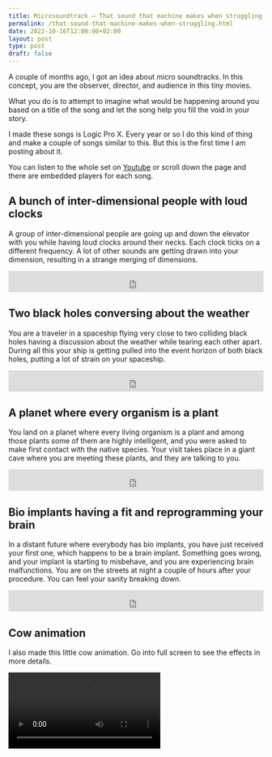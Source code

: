 ```yaml
---
title: Microsoundtrack — That sound that machine makes when struggling
permalink: /that-sound-that-machine-makes-when-struggling.html
date: 2022-10-16T12:00:00+02:00
layout: post
type: post
draft: false
---
```


A couple of months ago, I got an idea about micro soundtracks. In this concept,
you are the observer, director, and audience in this tiny movies.

What you do is to attempt to imagine what would be happening around you based on
a title of the song and let the song help you fill the void in your story.

I made these songs is Logic Pro X. Every year or so I do this kind of thing and
make a couple of songs similar to this. But this is the first time I am posting
about it.

You can listen to the whole set on
[Youtube](https://www.youtube.com/watch?v=_5oXBhSmF3c) or scroll down the page
and there are embedded players for each song.

## A bunch of inter-dimensional people with loud clocks

A group of inter-dimensional people are going up and down the elevator with you
while having loud clocks around their necks. Each clock ticks on a different
frequency. A lot of other sounds are getting drawn into your dimension,
resulting in a strange merging of dimensions.

<iframe style="border: 0; width: 100%; height: 42px;" src="https://bandcamp.com/EmbeddedPlayer/album=3913808801/size=small/bgcol=ffffff/linkcol=0687f5/track=1349272965/transparent=true/" seamless title="Bandcamp"><a href="https://mitjafelicijan.bandcamp.com/album/that-sound-that-machine-makes-when-struggling">That sound that machine makes when struggling by Mitja Felicijan</a></iframe>

## Two black holes conversing about the weather

You are a traveler in a spaceship flying very close to two colliding black holes
having a discussion about the weather while tearing each other apart. During all
this your ship is getting pulled into the event horizon of both black holes,
putting a lot of strain on your spaceship.

<iframe style="border: 0; width: 100%; height: 42px;" src="https://bandcamp.com/EmbeddedPlayer/album=3913808801/size=small/bgcol=ffffff/linkcol=0687f5/track=1756714200/transparent=true/" seamless title="Bandcamp"><a href="https://mitjafelicijan.bandcamp.com/album/that-sound-that-machine-makes-when-struggling">That sound that machine makes when struggling by Mitja Felicijan</a></iframe>

## A planet where every organism is a plant

You land on a planet where every living organism is a plant and among those
plants some of them are highly intelligent, and you were asked to make first
contact with the native species. Your visit takes place in a giant cave where
you are meeting these plants, and they are talking to you.

<iframe style="border: 0; width: 100%; height: 42px;" src="https://bandcamp.com/EmbeddedPlayer/album=3913808801/size=small/bgcol=ffffff/linkcol=0687f5/track=3710973979/transparent=true/" seamless title="Bandcamp"><a href="https://mitjafelicijan.bandcamp.com/album/that-sound-that-machine-makes-when-struggling">That sound that machine makes when struggling by Mitja Felicijan</a></iframe>

## Bio implants having a fit and reprogramming your brain

In a distant future where everybody has bio implants, you have just received
your first one, which happens to be a brain implant. Something goes wrong, and
your implant is starting to misbehave, and you are experiencing brain
malfunctions. You are on the streets at night a couple of hours after your
procedure. You can feel your sanity breaking down.

<iframe style="border: 0; width: 100%; height: 42px;" src="https://bandcamp.com/EmbeddedPlayer/album=3913808801/size=small/bgcol=ffffff/linkcol=0687f5/track=1157430581/transparent=true/" seamless title="Bandcamp"><a href="https://mitjafelicijan.bandcamp.com/album/that-sound-that-machine-makes-when-struggling">That sound that machine makes when struggling by Mitja Felicijan</a></iframe>

## Cow animation

I also made this little cow animation. Go into full screen to see the effects in
more details.

<video src="/assets/posts/microsoundtrack/cow.m4v" controls loop></video>

